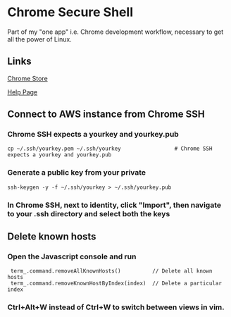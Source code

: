 # Chrome Secure Shell

Part of my "one app" i.e. Chrome development workflow, necessary to get all the power of Linux.

## Links
[Chrome Store](https://chrome.google.com/webstore/detail/secure-shell/pnhechapfaindjhompbnflcldabbghjo?hl=en)

[Help Page](https://chromium.googlesource.com/apps/libapps/+/master/nassh/doc/faq.txt)

## Connect to AWS instance from Chrome SSH

### Chrome SSH expects a yourkey and yourkey.pub

    cp ~/.ssh/yourkey.pem ~/.ssh/yourkey                 # Chrome SSH expects a yourkey and yourkey.pub

### Generate a public key from your private

    ssh-keygen -y -f ~/.ssh/yourkey > ~/.ssh/yourkey.pub

### In Chrome SSH, next to identity, click "Import", then navigate to your .ssh directory and select both the keys


## Delete known hosts

### Open the Javascript console and run

     term_.command.removeAllKnownHosts()          // Delete all known hosts
     term_.command.removeKnownHostByIndex(index)  // Delete a particular index

### Ctrl+Alt+W instead of Ctrl+W to switch between views in vim.
